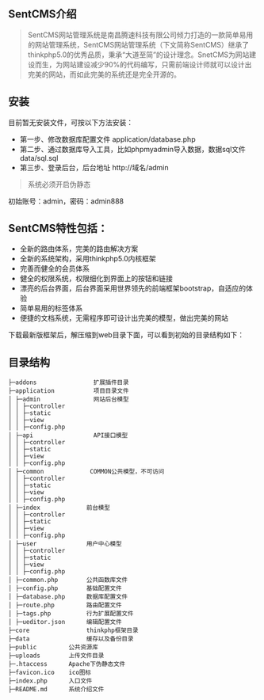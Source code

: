 ## SentCMS介绍
> SentCMS网站管理系统是南昌腾速科技有限公司倾力打造的一款简单易用的网站管理系统，SentCMS网站管理系统（下文简称SentCMS）继承了thinkphp5.0的优秀品质，秉承“大道至简”的设计理念。SnetCMS为网站建设而生，为网站建设减少90%的代码编写，只需前端设计师就可以设计出完美的网站，而如此完美的系统还是完全开源的。

## 安装

目前暂无安装文件，可按以下方法安装：

* 第一步、修改数据库配置文件 application/database.php
* 第二步、通过数据库导入工具，比如phpmyadmin导入数据，数据sql文件data/sql.sql
* 第三步、登录后台，后台地址 http://域名/admin

> 系统必须开启伪静态

初始账号：admin，密码：admin888 

## SentCMS特性包括：
* 全新的路由体系，完美的路由解决方案
* 全新的系统架构，采用thinkphp5.0内核框架
* 完善而健全的会员体系
* 健全的权限系统，权限细化到界面上的按钮和链接
* 漂亮的后台界面，后台界面采用世界领先的前端框架bootstrap，自适应的体验
* 简单易用的标签体系
* 便捷的文档系统，无需程序即可设计出完美的模型，做出完美的网站

下载最新版框架后，解压缩到web目录下面，可以看到初始的目录结构如下：
## 目录结构
~~~
├─addons                扩展插件目录
├─application           项目目录文件
│ ├─admin               网站后台模型
│ │ ├─controller
│ │ ├─static
│ │ ├─view
│ │ ├─config.php
│ ├─api                 API接口模型
│ │ ├─controller
│ │ ├─static
│ │ ├─view
│ │ ├─config.php
│ ├─common             COMMON公共模型，不可访问
│ │ ├─controller
│ │ ├─static
│ │ ├─view
│ │ ├─config.php
│ ├─index             前台模型
│ │ ├─controller
│ │ ├─static
│ │ ├─view
│ │ ├─config.php
│ ├─user              用户中心模型
│ │ ├─controller
│ │ ├─static
│ │ ├─view
│ │ ├─config.php
│ ├─common.php        公共函数库文件
│ ├─config.php        基础配置文件
│ ├─database.php      数据库配置文件
│ ├─route.php         路由配置文件
│ ├─tags.php          行为扩展配置文件
│ ├─ueditor.json      编辑配置文件
├─core                thinkphp框架目录
├─data                缓存以及备份目录
├─public         公共资源库
├─uploads        上传文件目录
├─.htaccess      Apache下伪静态文件
├─favicon.ico    ico图标
├─index.php      入口文件
├─README.md      系统介绍文件
~~~